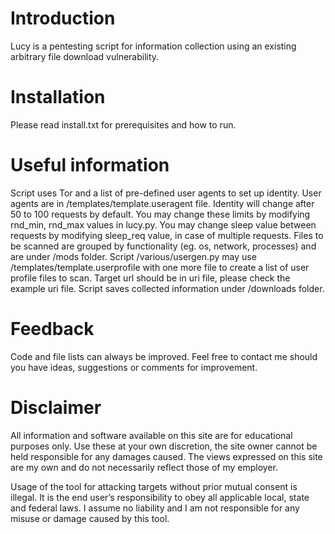 # Introduction
Lucy is a pentesting script for information collection using an existing arbitrary file download vulnerability.

# Installation
Please read install.txt for prerequisites and how to run.

# Useful information
Script uses Tor and a list of pre-defined user agents to set up identity. User agents are in /templates/template.useragent file. Identity will change after 50 to 100 requests by default. You may change these limits by modifying rnd_min, rnd_max values in lucy.py. You may change sleep value between requests by modifying sleep_req value, in case of multiple requests. Files to be scanned are grouped by functionality (eg. os, network, processes) and are under /mods folder. Script /various/usergen.py may use /templates/template.userprofile with one more file to create a list of user profile files to scan. Target url should be in uri file, please check the example uri file. Script saves collected information under /downloads folder.

# Feedback
Code and file lists can always be improved. Feel free to contact me should you have ideas, suggestions or comments for improvement.

# Disclaimer
All information and software available on this site are for educational purposes only. Use these at your own discretion, the site owner cannot be held responsible for any damages caused. The views expressed on this site are my own and do not necessarily reflect those of my employer.

Usage of the tool for attacking targets without prior mutual consent is illegal. It is the end user’s responsibility to obey all applicable local, state and federal laws. I assume no liability and I am not responsible for any misuse or damage caused by this tool.
